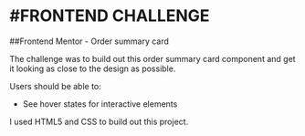 # #FRONTEND CHALLENGE

##Frontend Mentor - Order summary card

The challenge was to build out this order summary card component and get it looking as close to the design as possible.


Users should be able to:

- See hover states for interactive elements

I used HTML5 and CSS to build out this project.